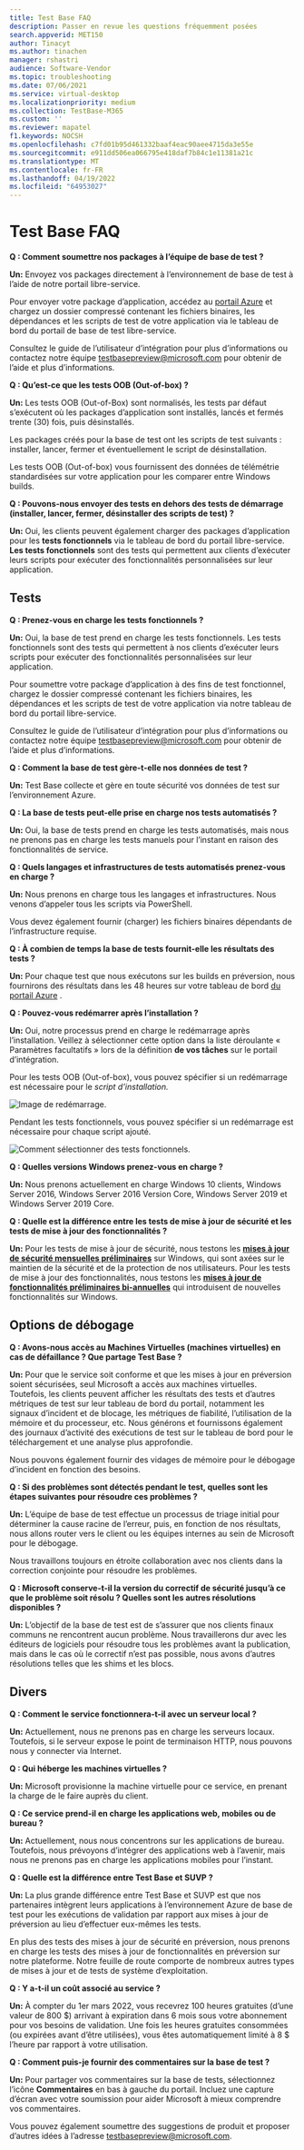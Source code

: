```yaml
---
title: Test Base FAQ
description: Passer en revue les questions fréquemment posées
search.appverid: MET150
author: Tinacyt
ms.author: tinachen
manager: rshastri
audience: Software-Vendor
ms.topic: troubleshooting
ms.date: 07/06/2021
ms.service: virtual-desktop
ms.localizationpriority: medium
ms.collection: TestBase-M365
ms.custom: ''
ms.reviewer: mapatel
f1.keywords: NOCSH
ms.openlocfilehash: c7fd01b95d461332baaf4eac90aee4715da3e55e
ms.sourcegitcommit: e911dd506ea066795e418daf7b84c1e11381a21c
ms.translationtype: MT
ms.contentlocale: fr-FR
ms.lasthandoff: 04/19/2022
ms.locfileid: "64953027"
---
```

# <a name="test-base-faq"></a>Test Base FAQ

**Q : Comment soumettre nos packages à l’équipe de base de test ?**

**Un:** Envoyez vos packages directement à l’environnement de base de test à l’aide de notre portail libre-service.

Pour envoyer votre package d’application, accédez au [portail Azure](https://www.aka.ms/testbaseportal "Page d’accueil de base de test") et chargez un dossier compressé contenant les fichiers binaires, les dépendances et les scripts de test de votre application via le tableau de bord du portail de base de test libre-service.

Consultez le guide de l’utilisateur d’intégration pour plus d’informations ou contactez notre équipe <testbasepreview@microsoft.com> pour obtenir de l’aide et plus d’informations.

**Q : Qu’est-ce que les tests OOB (Out-of-box) ?**

**Un:** Les tests OOB (Out-of-Box) sont normalisés, les tests par défaut s’exécutent où les packages d’application sont installés, lancés et fermés trente (30) fois, puis désinstallés.

Les packages créés pour la base de test ont les scripts de test suivants : installer, lancer, fermer et éventuellement le script de désinstallation.

Les tests OOB (Out-of-box) vous fournissent des données de télémétrie standardisées sur votre application pour les comparer entre Windows builds.

**Q : Pouvons-nous envoyer des tests en dehors des tests de démarrage (installer, lancer, fermer, désinstaller des scripts de test) ?**

**Un:** Oui, les clients peuvent également charger des packages d’application pour les **tests fonctionnels** via le tableau de bord du portail libre-service.
**Les tests fonctionnels** sont des tests qui permettent aux clients d’exécuter leurs scripts pour exécuter des fonctionnalités personnalisées sur leur application.

## <a name="testing"></a>Tests

**Q : Prenez-vous en charge les tests fonctionnels ?**

**Un:** Oui, la base de test prend en charge les tests fonctionnels. Les tests fonctionnels sont des tests qui permettent à nos clients d’exécuter leurs scripts pour exécuter des fonctionnalités personnalisées sur leur application.

Pour soumettre votre package d’application à des fins de test fonctionnel, chargez le dossier compressé contenant les fichiers binaires, les dépendances et les scripts de test de votre application via notre tableau de bord du portail libre-service.

Consultez le guide de l’utilisateur d’intégration pour plus d’informations ou contactez notre équipe <testbasepreview@microsoft.com> pour obtenir de l’aide et plus d’informations.

**Q : Comment la base de test gère-t-elle nos données de test ?**

**Un:** Test Base collecte et gère en toute sécurité vos données de test sur l’environnement Azure.

**Q : La base de tests peut-elle prise en charge nos tests automatisés ?**

**Un:** Oui, la base de tests prend en charge les tests automatisés, mais nous ne prenons pas en charge les tests manuels pour l’instant en raison des fonctionnalités de service.

**Q : Quels langages et infrastructures de tests automatisés prenez-vous en charge ?**

**Un:** Nous prenons en charge tous les langages et infrastructures. Nous venons d’appeler tous les scripts via PowerShell.

Vous devez également fournir (charger) les fichiers binaires dépendants de l’infrastructure requise.

**Q : À combien de temps la base de tests fournit-elle les résultats des tests ?**

**Un:** Pour chaque test que nous exécutons sur les builds en préversion, nous fournirons des résultats dans les 48 heures sur votre tableau de bord [du portail Azure](https://www.aka.ms/testbaseportal "Page d’accueil de base de test") .

**Q : Pouvez-vous redémarrer après l’installation ?**

**Un:** Oui, notre processus prend en charge le redémarrage après l’installation. Veillez à sélectionner cette option dans la liste déroulante « Paramètres facultatifs » lors de la définition **de vos tâches** sur le portail d’intégration.

Pour les tests OOB (Out-of-box), vous pouvez spécifier si un redémarrage est nécessaire pour le _script d’installation._

![Image de redémarrage.](Media/reboot.png)

Pendant les tests fonctionnels, vous pouvez spécifier si un redémarrage est nécessaire pour chaque script ajouté.

![Comment sélectionner des tests fonctionnels.](Media/functionalreboot.png)

**Q : Quelles versions Windows prenez-vous en charge ?**

**Un:** Nous prenons actuellement en charge Windows 10 clients, Windows Server 2016, Windows Server 2016 Version Core, Windows Server 2019 et Windows Server 2019 Core.

**Q : Quelle est la différence entre les tests de mise à jour de sécurité et les tests de mise à jour des fonctionnalités ?**

**Un:** Pour les tests de mise à jour de sécurité, nous testons les **<ins>mises à jour de sécurité mensuelles préliminaires</ins>** sur Windows, qui sont axées sur le maintien de la sécurité et de la protection de nos utilisateurs. Pour les tests de mise à jour des fonctionnalités, nous testons les **<ins>mises à jour de fonctionnalités préliminaires bi-annuelles</ins>** qui introduisent de nouvelles fonctionnalités sur Windows.

## <a name="debugging-options"></a>Options de débogage

**Q : Avons-nous accès au Machines Virtuelles (machines virtuelles) en cas de défaillance ? Que partage Test Base ?**

**Un:** Pour que le service soit conforme et que les mises à jour en préversion soient sécurisées, seul Microsoft a accès aux machines virtuelles. Toutefois, les clients peuvent afficher les résultats des tests et d’autres métriques de test sur leur tableau de bord du portail, notamment les signaux d’incident et de blocage, les métriques de fiabilité, l’utilisation de la mémoire et du processeur, etc. Nous générons et fournissons également des journaux d’activité des exécutions de test sur le tableau de bord pour le téléchargement et une analyse plus approfondie.

Nous pouvons également fournir des vidages de mémoire pour le débogage d’incident en fonction des besoins.

**Q : Si des problèmes sont détectés pendant le test, quelles sont les étapes suivantes pour résoudre ces problèmes ?**

**Un:** L’équipe de base de test effectue un processus de triage initial pour déterminer la cause racine de l’erreur, puis, en fonction de nos résultats, nous allons router vers le client ou les équipes internes au sein de Microsoft pour le débogage.

Nous travaillons toujours en étroite collaboration avec nos clients dans la correction conjointe pour résoudre les problèmes.

**Q : Microsoft conserve-t-il la version du correctif de sécurité jusqu’à ce que le problème soit résolu ? Quelles sont les autres résolutions disponibles ?**

**Un:** L’objectif de la base de test est de s’assurer que nos clients finaux communs ne rencontrent aucun problème. Nous travaillerons dur avec les éditeurs de logiciels pour résoudre tous les problèmes avant la publication, mais dans le cas où le correctif n’est pas possible, nous avons d’autres résolutions telles que les shims et les blocs.

## <a name="miscellaneous"></a>Divers

**Q : Comment le service fonctionnera-t-il avec un serveur local ?**

**Un:** Actuellement, nous ne prenons pas en charge les serveurs locaux. Toutefois, si le serveur expose le point de terminaison HTTP, nous pouvons nous y connecter via Internet.

**Q : Qui héberge les machines virtuelles ?**

**Un:** Microsoft provisionne la machine virtuelle pour ce service, en prenant la charge de le faire auprès du client.

**Q : Ce service prend-il en charge les applications web, mobiles ou de bureau ?**

**Un:** Actuellement, nous nous concentrons sur les applications de bureau. Toutefois, nous prévoyons d’intégrer des applications web à l’avenir, mais nous ne prenons pas en charge les applications mobiles pour l’instant.

**Q : Quelle est la différence entre Test Base et SUVP ?**

**Un:** La plus grande différence entre Test Base et SUVP est que nos partenaires intègrent leurs applications à l’environnement Azure de base de test pour les exécutions de validation par rapport aux mises à jour de préversion au lieu d’effectuer eux-mêmes les tests.

En plus des tests des mises à jour de sécurité en préversion, nous prenons en charge les tests des mises à jour de fonctionnalités en préversion sur notre plateforme. Notre feuille de route comporte de nombreux autres types de mises à jour et de tests de système d’exploitation.

**Q : Y a-t-il un coût associé au service ?**

**Un:** À compter du 1er mars 2022, vous recevrez 100 heures gratuites (d’une valeur de 800 $) arrivant à expiration dans 6 mois sous votre abonnement pour vos besoins de validation. Une fois les heures gratuites consommées (ou expirées avant d’être utilisées), vous êtes automatiquement limité à 8 $ l’heure par rapport à votre utilisation.

**Q : Comment puis-je fournir des commentaires sur la base de test ?**

**Un:** Pour partager vos commentaires sur la base de tests, sélectionnez l’icône **Commentaires** en bas à gauche du portail. Incluez une capture d’écran avec votre soumission pour aider Microsoft à mieux comprendre vos commentaires.

Vous pouvez également soumettre des suggestions de produit et proposer d’autres idées à l’adresse <testbasepreview@microsoft.com>.
